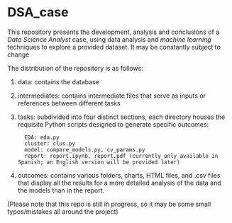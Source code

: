 # DSA_case
This repository presents the development, analysis and conclusions of a *Data Science Analyst* case, using data analysis and *machine learning* techniques to explore a provided dataset. It may be constantly subject to change

The distribution of the repository is as follows:

1. data: contains the database

2. intermediates: contains intermediate files that serve as inputs or references between different tasks

3. tasks: subdivided into four distinct sections, each directory houses the requisite Python scripts designed to generate specific outcomes:
   
         EDA: eda.py
         cluster: clus.py
         model: compare_models.py, cv_params.py
         report: report.ipynb, report.pdf (currently only available in Spanish; an English version will be provided later)
   
5. outcomes: contains various folders, charts, HTML files, and .csv files that display all the results for a more detailed analysis of the data and the models than in the report.

(Please note that this repo is still in progress, so it may be some small typos/mistakes all around the project)

